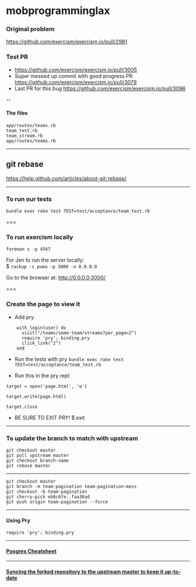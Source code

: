 # mobprogramminglax

### Original problem
https://github.com/exercism/exercism.io/pull/2981

### Test PR
+ https://github.com/exercism/exercism.io/pull/3005  
+ Super messed up commit with good progress PR https://github.com/exercism/exercism.io/pull/3079
+ Last PR for this bug https://github.com/exercism/exercism.io/pull/3096

--

#### The files
`app/routes/teams.rb`  
`team_test.rb`  
`team_stream.rb`  
`app/routes/teams.rb`

---

## git rebase
https://help.github.com/articles/about-git-rebase/

---

### To run our tests

`bundle exec rake test TEST=test/acceptance/team_test.rb`

===

### To run exercism locally
`foreman s -p 4567`

For Jen to run the server locally:   
$ `rackup -s puma -p 3000 -o 0.0.0.0`

Go to the browser at: http://0.0.0.0:3000/

===

### Create the page to view it
+ Add pry
```
    with_login(user) do
      visit("/teams/some-team/streams?per_page=2")
      require 'pry'; binding.pry
      click_link("2")
    end
```
+ Run the tests with pry
`bundle exec rake test TEST=test/acceptance/team_test.rb`

+ Run this in the pry repl:

`target = open('page.html', 'w')`

`target.write(page.html)`

`target.close`

+ BE SURE TO EXIT PRY!
$ exit

---

### To update the branch to match with upstream
```
git checkout master
git pull upstream master
git checkout branch-name
git rebase master
```

---

```
git checkout master
git branch -m team-pagination team-pagination-mess
git checkout -b team-pagination
git cherry-pick eb6c6fe..faa36ad
git push origin team-pagination --force
```

---

#### Using Pry

`require 'pry'; binding.pry` 

---

#### [Posgres Cheatsheet](http://www.postgresonline.com/downloads/special_feature/postgresql83_psql_cheatsheet.pdf)

---

#### [Syncing the forked repository to the upstream master to keep it up-to-date](https://help.github.com/articles/syncing-a-fork/)
